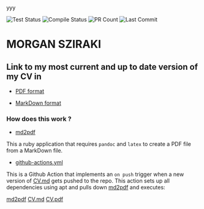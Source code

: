 yyy

![Test Status](https://img.shields.io/badge/tests-failing-brightgreen)
![Compile Status](https://img.shields.io/badge/compile-failing-brightgreen)
![PR Count](https://img.shields.io/badge/PRs-0-blue)
![Last Commit](https://img.shields.io/badge/last_commit-2025-02-19-yellow)

# MORGAN SZIRAKI

## Link to my most current and up to date version of my CV in 
- [PDF format](https://raw.githubusercontent.com/morganism/cv/master/CV.pdf)

- [MarkDown format](https://github.com/morganism/cv/blob/master/CV.md)

### How does this work ?

- [md2pdf](https://github.com/morganism/cv/blob/master/bin/md2pdf.rb)

This a ruby application that requires ```pandoc``` and ```latex``` to create a PDF file from a MarkDown file.

- [github-actions.yml](https://github.com/morganism/cv/blob/master/.github/workflows/github-actions.yml)

This is a Github Action that implements an ```on push``` trigger when a new version of [CV.md](https://github.com/morganism/cv/blob/master/CV.md) gets pushed to the repo. This action sets up all dependencies using apt and pulls down [md2pdf](https://github.com/morganism/cv/blob/master/bin/md2pdf.rb) and executes:

[md2pdf](https://github.com/morganism/cv/blob/master/bin/md2pdf.rb) [CV.md](https://github.com/morganism/cv/blob/master/CV.md) [CV.pdf](https://github.com/morganism/cv/blob/master/CV.md)
 
